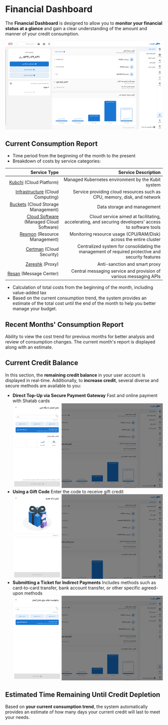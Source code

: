 # Financial Dashboard

The **Financial Dashboard** is designed to allow you to **monitor your financial status at a glance** and gain a clear understanding of the amount and manner of your credit consumption.

![Accounting: dashboard](img/dashboard-overview.png)

## Current Consumption Report

- Time period from the beginning of the month to the present
- Breakdown of costs by service categories:

|                                          Service Type |                                                                                  Service Description |
| ----------------------------------------------------: | ---------------------------------------------------------------------------------------------------: |
|               [Kubchi](../../kubchi) (Cloud Platform) |                                                   Managed Kubernetes environment by the Kubit system |
|        [Infrastructure](../../iaas) (Cloud Computing) |                             Service providing cloud resources such as CPU, memory, disk, and network |
|   [Buckets](../../buckets) (Cloud Storage Management) |                                                                          Data storage and management |
| [Cloud Software](../../saas) (Managed Cloud Software) | Cloud service aimed at facilitating, accelerating, and securing developers' access to software tools |
|          [Resmon](../../resmon) (Resource Management) |                                   Monitoring resource usage (CPU/RAM/Disk) across the entire cluster |
|             [Certman](../../certman) (Cloud Security) |     Centralized system for consolidating the management of required protective and security features |
|                      [Zereshk](../../zereshk) (Proxy) |                                                                        Anti-sanction and smart proxy |
|                 [Resan](../../resan) (Message Center) |                                    Central messaging service and provision of various messaging APIs |

- Calculation of total costs from the beginning of the month, including value-added tax
- Based on the current consumption trend, the system provides an estimate of the total cost until the end of the month to help you better manage your budget.

## Recent Months' Consumption Report

Ability to view the cost trend for previous months for better analysis and review of consumption changes. The current month's report is displayed along with an estimate.

## Current Credit Balance

In this section, the **remaining credit balance** in your user account is displayed in real-time.
Additionally, to **increase credit**, several diverse and secure methods are available to you:

- **Direct Top-Up via Secure Payment Gateway**
  Fast and online payment with Shatab cards
  ![Accounting: charge payment gateway](img/credit-charge-payment-gateway.png)
- **Using a Gift Code**
  Enter the code to receive gift credit
  ![Accounting: credit charge gift code](img/credit-charge-gift-code.png)
- **Submitting a Ticket for Indirect Payments**
  Includes methods such as card-to-card transfer, bank account transfer, or other specific agreed-upon methods
  ![Accounting: credit charge ticket](img/credit-charge-ticket.png)

## Estimated Time Remaining Until Credit Depletion

Based on **your current consumption trend**, the system automatically provides an estimate of how many days your current credit will last to meet your needs.
